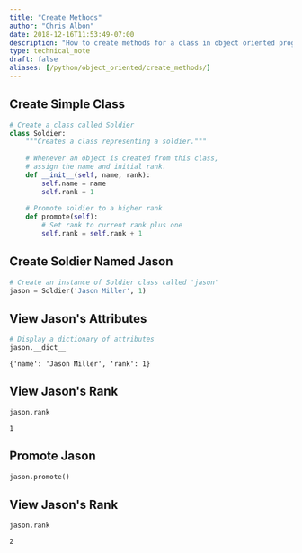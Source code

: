 ```yaml
---
title: "Create Methods"
author: "Chris Albon"
date: 2018-12-16T11:53:49-07:00
description: "How to create methods for a class in object oriented programming in Python."
type: technical_note
draft: false
aliases: [/python/object_oriented/create_methods/]
---
```

## Create Simple Class


```python
# Create a class called Soldier
class Soldier:
    """Creates a class representing a soldier."""
    
    # Whenever an object is created from this class,
    # assign the name and initial rank.
    def __init__(self, name, rank):
        self.name = name
        self.rank = 1
        
    # Promote soldier to a higher rank
    def promote(self):
        # Set rank to current rank plus one
        self.rank = self.rank + 1
```

## Create Soldier Named Jason


```python
# Create an instance of Soldier class called 'jason'
jason = Soldier('Jason Miller', 1)
```

## View Jason's Attributes


```python
# Display a dictionary of attributes
jason.__dict__
```




    {'name': 'Jason Miller', 'rank': 1}



## View Jason's Rank


```python
jason.rank
```




    1



## Promote Jason


```python
jason.promote()
```

## View Jason's Rank


```python
jason.rank
```




    2


